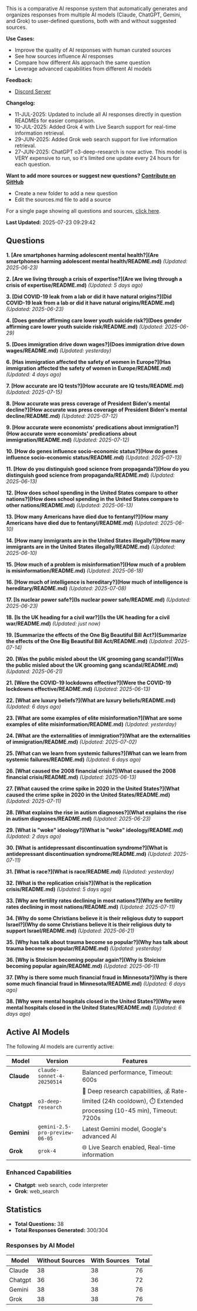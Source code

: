 
This is a comparative AI response system that automatically generates and organizes responses from multiple AI models (Claude, ChatGPT, Gemini, and Grok) to user-defined questions, both with and without suggested sources.

**Use Cases:**

* Improve the quality of AI responses with human curated sources
* See how sources influence AI responses
* Compare how different AIs approach the same question
* Leverage advanced capabilities from different AI models


**Feedback:**
* [Discord Server](https://discord.gg/HPDT9PvS)


**Changelog:**
* 11-JUL-2025: Updated to include all AI responses directly in question READMEs for easier comparison.
* 10-JUL-2025: Added Grok 4 with Live Search support for real-time information retrieval.
* 29-JUN-2025: Added Grok web search support for live information retrieval.
* 27-JUN-2025: ChatGPT o3-deep-research is now active. This model is VERY expensive to run, so it's limited one update every 24 hours for each question.

**Want to add more sources or suggest new questions? [Contribute on GitHub](https://github.com/justinwest/SuggestedSources)**

* Create a new folder to add a new question
* Edit the sources.md file to add a source

For a single page showing all questions and sources, [click here](allsources.md).

**Last Updated:** 2025-07-23 09:29:42

## Questions

**1. [Are smartphones harming adolescent mental health?](Are smartphones harming adolescent mental health/README.md)** *(Updated: 2025-06-23)*

**2. [Are we living through a crisis of expertise?](Are we living through a crisis of expertise/README.md)** *(Updated: 5 days ago)*

**3. [Did COVID-19 leak from a lab or did it have natural origins?](Did COVID-19 leak from a lab or did it have natural origins/README.md)** *(Updated: 2025-06-23)*

**4. [Does gender affirming care lower youth suicide risk?](Does gender affirming care lower youth suicide risk/README.md)** *(Updated: 2025-06-29)*

**5. [Does immigration drive down wages?](Does immigration drive down wages/README.md)** *(Updated: yesterday)*

**6. [Has immigration affected the safety of women in Europe?](Has immigration affected the safety of women in Europe/README.md)** *(Updated: 4 days ago)*

**7. [How accurate are IQ tests?](How accurate are IQ tests/README.md)** *(Updated: 2025-07-15)*

**8. [How accurate was press coverage of President Biden's mental decline?](How accurate was press coverage of President Biden's mental decline/README.md)** *(Updated: 2025-07-12)*

**9. [How accurate were economists' predications about immigration?](How accurate were economists' predications about immigration/README.md)** *(Updated: 2025-07-12)*

**10. [How do genes influence socio-economic status?](How do genes influence socio-economic status/README.md)** *(Updated: 2025-07-13)*

**11. [How do you distinguish good science from propaganda?](How do you distinguish good science from propaganda/README.md)** *(Updated: 2025-06-13)*

**12. [How does school spending in the United States compare to other nations?](How does school spending in the United States compare to other nations/README.md)** *(Updated: 2025-06-13)*

**13. [How many Americans have died due to fentanyl?](How many Americans have died due to fentanyl/README.md)** *(Updated: 2025-06-10)*

**14. [How many immigrants are in the United States illegally?](How many immigrants are in the United States illegally/README.md)** *(Updated: 2025-06-10)*

**15. [How much of a problem is misinformation?](How much of a problem is misinformation/README.md)** *(Updated: 2025-06-18)*

**16. [How much of intelligence is hereditary?](How much of intelligence is hereditary/README.md)** *(Updated: 2025-07-08)*

**17. [Is nuclear power safe?](Is nuclear power safe/README.md)** *(Updated: 2025-06-23)*

**18. [Is the UK heading for a civil war?](Is the UK heading for a civil war/README.md)** *(Updated: just now)*

**19. [Summarize the effects of the One Big Beautiful Bill Act?](Summarize the effects of the One Big Beautiful Bill Act/README.md)** *(Updated: 2025-07-14)*

**20. [Was the public misled about the UK grooming gang scandal?](Was the public misled about the UK grooming gang scandal/README.md)** *(Updated: 2025-06-21)*

**21. [Were the COVID-19 lockdowns effective?](Were the COVID-19 lockdowns effective/README.md)** *(Updated: 2025-06-13)*

**22. [What are luxury beliefs?](What are luxury beliefs/README.md)** *(Updated: 6 days ago)*

**23. [What are some examples of elite misinformation?](What are some examples of elite misinformation/README.md)** *(Updated: yesterday)*

**24. [What are the externalities of immigration?](What are the externalities of immigration/README.md)** *(Updated: 2025-07-02)*

**25. [What can we learn from systemic failures?](What can we learn from systemic failures/README.md)** *(Updated: 6 days ago)*

**26. [What caused the 2008 financial crisis?](What caused the 2008 financial crisis/README.md)** *(Updated: 2025-06-13)*

**27. [What caused the crime spike in 2020 in the United States?](What caused the crime spike in 2020 in the United States/README.md)** *(Updated: 2025-07-11)*

**28. [What explains the rise in autism diagnoses?](What explains the rise in autism diagnoses/README.md)** *(Updated: 2025-06-23)*

**29. [What is "woke" ideology?](What is "woke" ideology/README.md)** *(Updated: 2 days ago)*

**30. [What is antidepressant discontinuation syndrome?](What is antidepressant discontinuation syndrome/README.md)** *(Updated: 2025-07-11)*

**31. [What is race?](What is race/README.md)** *(Updated: yesterday)*

**32. [What is the replication crisis?](What is the replication crisis/README.md)** *(Updated: 5 days ago)*

**33. [Why are fertility rates declining in most nations?](Why are fertility rates declining in most nations/README.md)** *(Updated: 2025-07-11)*

**34. [Why do some Christians believe it is their religious duty to support Israel?](Why do some Christians believe it is their religious duty to support Israel/README.md)** *(Updated: 2025-06-21)*

**35. [Why has talk about trauma become so popular?](Why has talk about trauma become so popular/README.md)** *(Updated: yesterday)*

**36. [Why is Stoicism becoming popular again?](Why is Stoicism becoming popular again/README.md)** *(Updated: 2025-06-11)*

**37. [Why is there some much financial fraud in Minnesota?](Why is there some much financial fraud in Minnesota/README.md)** *(Updated: 6 days ago)*

**38. [Why were mental hospitals closed in the United States?](Why were mental hospitals closed in the United States/README.md)** *(Updated: 6 days ago)*


## Active AI Models

The following AI models are currently active:

| Model | Version | Features |
|-------|---------|----------|
| **Claude** | `claude-sonnet-4-20250514` | Balanced performance, Timeout: 600s |
| **Chatgpt** | `o3-deep-research` | 🔬 Deep research capabilities, 💰 Rate-limited (24h cooldown), ⏱️ Extended processing (10-45 min), Timeout: 7200s |
| **Gemini** | `gemini-2.5-pro-preview-06-05` | Latest Gemini model, Google's advanced AI |
| **Grok** | `grok-4` | 🌐 Live Search enabled, Real-time information |

### Enhanced Capabilities

- **Chatgpt**: web search, code interpreter
- **Grok**: web_search


## Statistics

- **Total Questions:** 38
- **Total Responses Generated:** 300/304

### Responses by AI Model

| Model | Without Sources | With Sources | Total |
|-------|----------------|--------------|-------|
| Claude | 38 | 38 | 76 |
| Chatgpt | 36 | 36 | 72 |
| Gemini | 38 | 38 | 76 |
| Grok | 38 | 38 | 76 |


